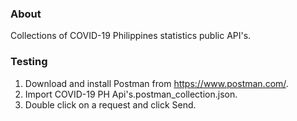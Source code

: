 ### About

Collections of COVID-19 Philippines statistics public API's.

### Testing

1. Download and install Postman from https://www.postman.com/.
2. Import COVID-19 PH Api's.postman_collection.json.
3. Double click on a request and click Send.
